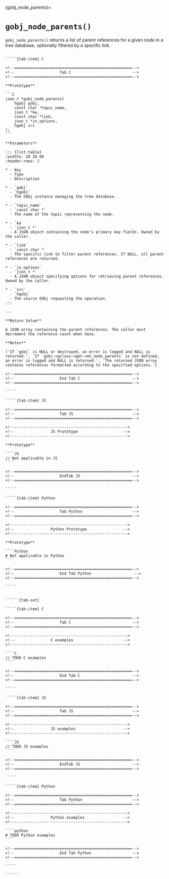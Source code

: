 <!-- ============================================================== -->
(gobj_node_parents)=
# `gobj_node_parents()`
<!-- ============================================================== -->

`gobj_node_parents()` returns a list of parent references for a given node in a tree database, optionally filtered by a specific link.

<!------------------------------------------------------------>
<!--                    Prototypes                          -->
<!------------------------------------------------------------>

``````{tab-set}

`````{tab-item} C

<!--====================================================-->
<!--                    Tab C                           -->
<!--====================================================-->

**Prototype**

```C
json_t *gobj_node_parents(
    hgobj gobj,
    const char *topic_name,
    json_t *kw,
    const char *link,
    json_t *jn_options,
    hgobj src
);
```

**Parameters**

::: {list-table}
:widths: 20 20 60
:header-rows: 1

* - Key
  - Type
  - Description

* - `gobj`
  - `hgobj`
  - The GObj instance managing the tree database.

* - `topic_name`
  - `const char *`
  - The name of the topic representing the node.

* - `kw`
  - `json_t *`
  - A JSON object containing the node's primary key fields. Owned by the caller.

* - `link`
  - `const char *`
  - The specific link to filter parent references. If NULL, all parent references are returned.

* - `jn_options`
  - `json_t *`
  - A JSON object specifying options for retrieving parent references. Owned by the caller.

* - `src`
  - `hgobj`
  - The source GObj requesting the operation.
:::

---

**Return Value**

A JSON array containing the parent references. The caller must decrement the reference count when done.

**Notes**

['If `gobj` is NULL or destroyed, an error is logged and NULL is returned.', 'If `gobj->gclass->gmt->mt_node_parents` is not defined, an error is logged and NULL is returned.', 'The returned JSON array contains references formatted according to the specified options.']

<!--====================================================-->
<!--                    End Tab C                       -->
<!--====================================================-->

`````

`````{tab-item} JS

<!--====================================================-->
<!--                    Tab JS                          -->
<!--====================================================-->

<!---------------------------------------------------->
<!--                JS Prototype                    -->
<!---------------------------------------------------->

**Prototype**

````JS
// Not applicable in JS
````

<!--====================================================-->
<!--                    EndTab JS                       -->
<!--====================================================-->

`````

`````{tab-item} Python

<!--====================================================-->
<!--                    Tab Python                      -->
<!--====================================================-->

<!---------------------------------------------------->
<!--                Python Prototype                -->
<!---------------------------------------------------->

**Prototype**

````Python
# Not applicable in Python
````

<!--====================================================-->
<!--                    End Tab Python                   -->
<!--====================================================-->

`````

``````

<!------------------------------------------------------------>
<!--                    Examples                            -->
<!------------------------------------------------------------>

```````{dropdown} Examples

``````{tab-set}

`````{tab-item} C

<!--====================================================-->
<!--                    Tab C                           -->
<!--====================================================-->

<!---------------------------------------------------->
<!--                C examples                      -->
<!---------------------------------------------------->

````C
// TODO C examples
````

<!--====================================================-->
<!--                    End Tab C                       -->
<!--====================================================-->

`````

`````{tab-item} JS

<!--====================================================-->
<!--                    Tab JS                          -->
<!--====================================================-->

<!---------------------------------------------------->
<!--                JS examples                     -->
<!---------------------------------------------------->

````JS
// TODO JS examples
````

<!--====================================================-->
<!--                    EndTab JS                       -->
<!--====================================================-->

`````

`````{tab-item} Python

<!--====================================================-->
<!--                    Tab Python                      -->
<!--====================================================-->

<!---------------------------------------------------->
<!--                Python examples                 -->
<!---------------------------------------------------->

````python
# TODO Python examples
````

<!--====================================================-->
<!--                    End Tab Python                  -->
<!--====================================================-->

`````

``````

```````

